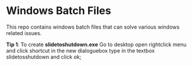 # Windows Batch Files
 This repo contains windows batch files that can solve various windows related issues.

 **Tip 1**: To create **slidetoshutdown.exe**
 Go to desktop open rightclick menu and click shortcut in the new dialoguebox type in the textbox slidetosshutdown and click ok;
 
 

